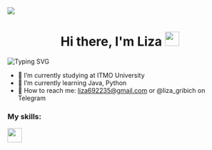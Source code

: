 ![](https://img.freepik.com/premium-photo/colorful-cloudy-sky-at-sunset-gradient-color_416511-7531.jpg?w=1380)

<h1 align="center">Hi there, I'm Liza
<img src="https://smile-emoji.ru/wp-content/uploads/site-images/discord/464cdfe6f118458c3715ab4e64299565.gif" height="32"/></h1>

<img src="https://readme-typing-svg.herokuapp.com?font=Fira+Code&pause=2500&color=F797EFF2&width=435&lines=Computer+science+student+from+Russia" alt="Typing SVG" />

- 🧠 I’m currently studying at ITMO University
- 🔮 I’m currently learning Java, Python
- 💬 How to reach me: liza692235@gmail.com or @liza_gribich on Telegram

### My skills:
<img height="32" width="32" src="https://cdn.jsdelivr.net/npm/simple-icons@v8/icons/3776AB.svg" />
